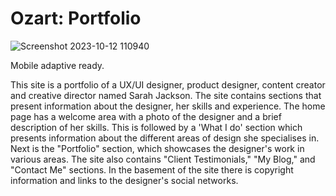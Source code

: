 # Ozart: Portfolio

![Screenshot 2023-10-12 110940](https://github.com/Moonamee/Ozart-Landing-Portfolio/assets/116831065/ce0cbf9e-5ddd-4588-9939-5bb49ed850db)

Mobile adaptive ready.

This site is a portfolio of a UX/UI designer, product designer, content creator and creative director named Sarah Jackson. The site contains sections that present information about the designer, her skills and experience. The home page has a welcome area with a photo of the designer and a brief description of her skills. This is followed by a 'What I do' section which presents information about the different areas of design she specialises in. Next is the "Portfolio" section, which showcases the designer's work in various areas. The site also contains "Client Testimonials," "My Blog," and "Contact Me" sections. In the basement of the site there is copyright information and links to the designer's social networks.
